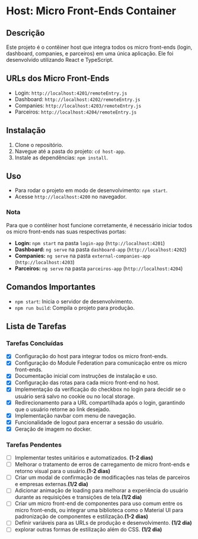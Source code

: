 # Host: Micro Front-Ends Container

## Descrição
Este projeto é o contêiner host que integra todos os micro front-ends (login, dashboard, companies, e parceiros) em uma única aplicação. Ele foi desenvolvido utilizando React e TypeScript.

## URLs dos Micro Front-Ends
- Login: `http://localhost:4201/remoteEntry.js`
- Dashboard: `http://localhost:4202/remoteEntry.js`
- Companies: `http://localhost:4203/remoteEntry.js`
- Parceiros: `http://localhost:4204/remoteEntry.js`

## Instalação
1. Clone o repositório.
2. Navegue até a pasta do projeto: `cd host-app`.
3. Instale as dependências: `npm install`.

## Uso
- Para rodar o projeto em modo de desenvolvimento: `npm start`.
- Acesse `http://localhost:4200` no navegador.

### Nota
Para que o contêiner host funcione corretamente, é necessário iniciar todos os micro front-ends nas suas respectivas portas:

- **Login:** `npm start` na pasta `login-app` (`http://localhost:4201`)
- **Dashboard:** `ng serve` na pasta `dashboard-app` (`http://localhost:4202`)
- **Companies:** `ng serve` na pasta `external-companies-app` (`http://localhost:4203`)
- **Parceiros:** `ng serve` na pasta `parceiros-app` (`http://localhost:4204`)

## Comandos Importantes
- `npm start`: Inicia o servidor de desenvolvimento.
- `npm run build`: Compila o projeto para produção.

## Lista de Tarefas

### Tarefas Concluídas
- [x] Configuração do host para integrar todos os micro front-ends.
- [x] Configuração do Module Federation para comunicação entre os micro front-ends.
- [x] Documentação inicial com instruções de instalação e uso.
- [x] Configuração das rotas para cada micro front-end no host.
- [x] Implementação da verificação do checkbox no login para decidir se o usuário será salvo no cookie ou no local storage.
- [x] Redirecionamento para a URL compartilhada após o login, garantindo que o usuário retorne ao link desejado.
- [x] Implementação navbar com menu de navegação.
- [x] Funcionalidade de logout para encerrar a sessão do usuário.
- [x] Geração de imagem no docker.

### Tarefas Pendentes
- [ ] Implementar testes unitários e automatizados. **(1-2 dias)**
- [ ] Melhorar o tratamento de erros de carregamento de micro front-ends e retorno visual para o usuário.**(1-2 dias)**
- [ ] Criar um modal de confirmação de modificações nas telas de parceiros e empresas externas.**(1/2 dia)**
- [ ] Adicionar animação de loading para melhorar a experiência do usuário durante as requisições e transições de tela.**(1/2 dia)**
- [ ] Criar um micro front-end de componentes para uso comum entre os micro front-ends, ou integrar uma biblioteca como o Material UI para padronização de componentes e estilização.**(1-2 dias)**
- [ ] Definir variáveis para as URLs de produção e desenvolvimento. **(1/2 dia)**
- [ ] explorar outras formas de estilização além do CSS. **(1/2 dia)**
